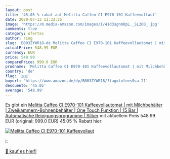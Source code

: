 ```yaml
---
layout: post
title: '45.05 % rabat auf Melitta Caffeo CI E970-101 Kaffeevollaut'
date: 2020-07-13 11:33:25
image: 'https://m.media-amazon.com/images/I/41d3sgnmOpL._SL200_.jpg'
comments: true
category: ofertas
author: ring
slug: 'B003ZYWR18-de Melitta Caffeo CI E970-101 Kaffeevollautomat | mit Milchbehälter | Zweikammern-Bohnenbehälter | One Touch Funktion | 15 Bar | Automatische Reinigungsprogramme | Silber'
actualPrice: 548.99 EUR
currency: EUR
price: 548.99
comparePrice: 999.0 EUR
prodname: 'Melitta Caffeo CI E970-101 Kaffeevollautomat | mit Milchbehälter | Zweikammern-Bohnenbehälter | One Touch Funktion | 15 Bar | Automatische Reinigungsprogramme | Silber'
country: 'de'
flag: '🇩🇪'
buyurl: 'https://www.amazon.de/dp/B003ZYWR18/?tag=tolees0ca-21'
descuento: '45.05'
average: '548.99'
---
```


Es gibt ein [Melitta Caffeo CI E970-101 Kaffeevollautomat | mit Milchbehälter | Zweikammern-Bohnenbehälter | One Touch Funktion | 15 Bar | Automatische Reinigungsprogramme | Silber](https://www.amazon.de/dp/B003ZYWR18/?tag=tolees0ca-21) mit aktuellem Preis 548.99 EUR (original: 999.0 EUR) 45.05 % Rabatt hier:

[![Melitta Caffeo CI E970-101 Kaffeevollaut](https://m.media-amazon.com/images/I/41d3sgnmOpL._SL200_.jpg)](https://www.amazon.de/dp/B003ZYWR18/?tag=tolees0ca-21)

ℹ️:


[🛒 kauf es hier!!](https://www.amazon.de/dp/B003ZYWR18/?tag=tolees0ca-21)
